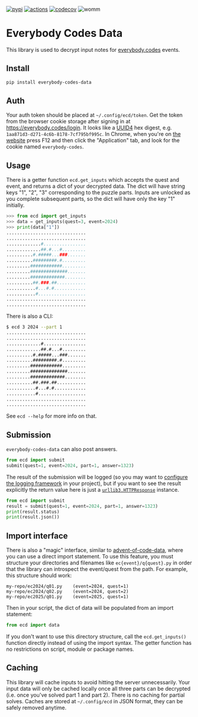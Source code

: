 [![pypi](https://img.shields.io/pypi/v/everybody-codes-data.svg)](https://pypi.org/project/everybody-codes-data/)
[![actions](https://github.com/wimglenn/everybody-codes-data/actions/workflows/test.yml/badge.svg)](https://github.com/wimglenn/everybody-codes-data/actions/workflows/tests.yml)
[![codecov](https://codecov.io/gh/wimglenn/everybody-codes-data/branch/main/graph/badge.svg)](https://app.codecov.io/gh/wimglenn/everybody-codes-data)
![womm](https://cdn.rawgit.com/nikku/works-on-my-machine/v0.2.0/badge.svg)


# Everybody Codes Data

This library is used to decrypt input notes for [everybody.codes](https://everybody.codes/) events.


## Install

``` bash
pip install everybody-codes-data
```


## Auth

Your auth token should be placed at `~/.config/ecd/token`.
Get the token from the browser cookie storage after signing in at https://everybody.codes/login.
It looks like a [UUID4](https://en.wikipedia.org/wiki/Universally_unique_identifier#Version_4_(random)) hex digest, e.g. `1aa871d3-d271-4c6b-8178-7cf795bf995c`.
In Chrome, when you're on [the website](https://everybody.codes/) press F12 and then click the "Application" tab, and look for the cookie named `everybody-codes`.


## Usage

There is a getter function `ecd.get_inputs` which accepts the quest and event, and returns a dict of your decrypted data.
The dict will have string keys "1", "2", "3" corresponding to the puzzle parts.
Inputs are unlocked as you complete subsequent parts, so the dict will have only the key "1" initially.

``` python
>>> from ecd import get_inputs
>>> data = get_inputs(quest=3, event=2024)
>>> print(data["1"])
..............................
..............................
.............#................
.............##.#...#.........
..........#.#####...###.......
..........#########.#.........
.........############.........
.........##############.......
.........#############........
..........##.###.##...........
...........#...#.#............
...........#..................
..............................
..............................
```

There is also a CLI:

``` bash
$ ecd 3 2024 --part 1
..............................
..............................
.............#................
.............##.#...#.........
..........#.#####...###.......
..........#########.#.........
.........############.........
.........##############.......
.........#############........
..........##.###.##...........
...........#...#.#............
...........#..................
..............................
..............................
```

See `ecd --help` for more info on that.


## Submission

`everybody-codes-data` can also post answers.

``` python
from ecd import submit
submit(quest=1, event=2024, part=1, answer=1323)
```

The result of the submission will be logged (so you may want to [configure the logging framework](https://docs.python.org/3/howto/logging.html#configuring-logging) in your project), but if you want to see the result explicitly the return value here is just a [`urllib3.HTTPResponse`](https://urllib3.readthedocs.io/en/stable/reference/urllib3.response.html#response) instance.

``` python
from ecd import submit
result = submit(quest=1, event=2024, part=1, answer=1323)
print(result.status)
print(result.json())
```


## Import interface

There is also a "magic" interface, similar to [advent-of-code-data](https://github.com/wimglenn/advent-of-code-data), where you can use a direct import statement.
To use this feature, you must structure your directories and filenames like `ec{event}/q{quest}.py` in order that the library can introspect the event/quest from the path.
For example, this structure should work:

```
my-repo/ec2024/q01.py    (event=2024, quest=1) 
my-repo/ec2024/q02.py    (event=2024, quest=2)
my-repo/ec2025/q01.py    (event=2025, quest=1)
```

Then in your script, the dict of data will be populated from an import statement:

``` python
from ecd import data
```

If you don't want to use this directory structure, call the `ecd.get_inputs()` function directly instead of using the import syntax. The getter function has no restrictions on script, module or package names.


## Caching

This library will cache inputs to avoid hitting the server unnecessarily.
Your input data will only be cached locally once all three parts can be decrypted (i.e. once you've solved part 1 and part 2).
There is no caching for partial solves.
Caches are stored at `~/.config/ecd` in JSON format, they can be safely removed anytime.
